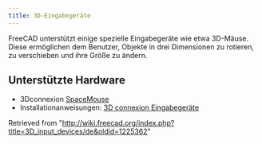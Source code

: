 ```yaml
---
title: 3D-Eingabegeräte
---
```

FreeCAD unterstützt einige spezielle Eingabegeräte wie etwa 3D-Mäuse. Diese ermöglichen dem Benutzer, Objekte in drei Dimensionen zu rotieren, zu verschieben und ihre Größe zu ändern.

## Unterstützte Hardware

* 3Dconnexion [SpaceMouse](https://3dconnexion.com/de/spacemouse/)
* Installationanweisungen: [3D connexion Eingabegeräte](/3Dconnexion_input_devices/de "3Dconnexion input devices/de")

Retrieved from "<http://wiki.freecad.org/index.php?title=3D_input_devices/de&oldid=1225362>"